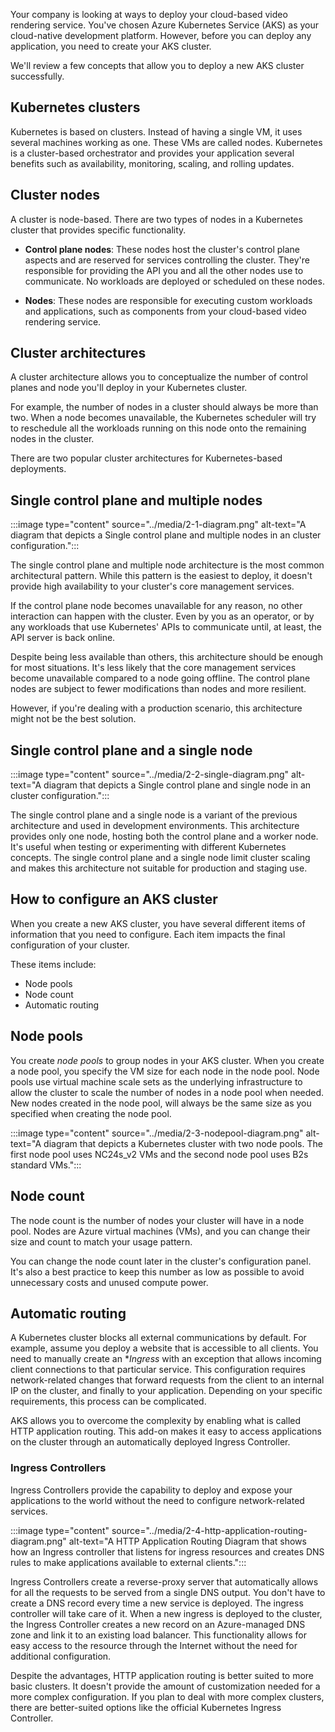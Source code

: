 Your company is looking at ways to deploy your cloud-based video rendering service. You've chosen Azure Kubernetes Service (AKS) as your cloud-native development platform. However, before you can deploy any application, you need to create your AKS cluster.

We'll review a few concepts that allow you to deploy a new AKS cluster successfully.

## Kubernetes clusters

Kubernetes is based on clusters. Instead of having a single VM, it uses several machines working as one. These VMs are called nodes. Kubernetes is a cluster-based orchestrator and provides your application several benefits such as availability, monitoring, scaling, and rolling updates.

## Cluster nodes

A cluster is node-based. There are two types of nodes in a Kubernetes cluster that provides specific functionality.

- **Control plane nodes**:  These nodes host the cluster's control plane aspects and are reserved for services controlling the cluster. They're responsible for providing the API you and all the other nodes use to communicate. No workloads are deployed or scheduled on these nodes.

- **Nodes**: These nodes are responsible for executing custom workloads and applications, such as components from your cloud-based video rendering service.

## Cluster architectures

A cluster architecture allows you to conceptualize the number of control planes and node you'll deploy in your Kubernetes cluster.

For example, the number of nodes in a cluster should always be more than two. When a node becomes unavailable, the Kubernetes scheduler will try to reschedule all the workloads running on this node onto the remaining nodes in the cluster.

There are two popular cluster architectures for Kubernetes-based deployments.

## Single control plane and multiple nodes

:::image type="content" source="../media/2-1-diagram.png" alt-text="A diagram that depicts a Single control plane and multiple nodes in an cluster configuration.":::

The single control plane and multiple node architecture is the most common architectural pattern. While this pattern is the easiest to deploy, it doesn't provide high availability to your cluster's core management services.

If the control plane node becomes unavailable for any reason, no other interaction can happen with the cluster. Even by you as an operator, or by any workloads that use Kubernetes' APIs to communicate until, at least, the API server is back online.

Despite being less available than others, this architecture should be enough for most situations. It's less likely that the core management services become unavailable compared to a node going offline. The control plane nodes are subject to fewer modifications than nodes and more resilient.

However, if you're dealing with a production scenario, this architecture might not be the best solution.

## Single control plane and a single node

:::image type="content" source="../media/2-2-single-diagram.png" alt-text="A diagram that depicts a Single control plane and single node in an cluster configuration.":::

The single control plane and a single node is a variant of the previous architecture and used in development environments. This architecture provides only one node, hosting both the control plane and a worker node. It's useful when testing or experimenting with different Kubernetes concepts. The single control plane and a single node limit cluster scaling and makes this architecture not suitable for production and staging use.

## How to configure an AKS cluster

When you create a new AKS cluster, you have several different items of information that you need to configure.  Each item impacts the final configuration of your cluster.

These items include:

- Node pools
- Node count
- Automatic routing

## Node pools

You create *node pools* to group nodes in your AKS cluster. When you create a node pool, you specify the VM size for each node in the node pool. Node pools use virtual machine scale sets as the underlying infrastructure to allow the cluster to scale the number of nodes in a node pool when needed. New nodes created in the node pool, will always be the same size as you specified when creating the node pool.

:::image type="content" source="../media/2-3-nodepool-diagram.png" alt-text="A diagram that depicts a Kubernetes cluster with two node pools. The first node pool uses NC24s_v2 VMs and the second node pool uses B2s standard VMs.":::

## Node count

The node count is the number of nodes your cluster will have in a node pool. Nodes are Azure virtual machines (VMs), and you can change their size and count to match your usage pattern.

You can change the node count later in the cluster's configuration panel. It's also a best practice to keep this number as low as possible to avoid unnecessary costs and unused compute power.

## Automatic routing

A Kubernetes cluster blocks all external communications by default. For example, assume you deploy a website that is accessible to all clients. You need to manually create an **Ingress* with an exception that allows incoming client connections to that particular service. This configuration requires network-related changes that forward requests from the client to an internal IP on the cluster, and finally to your application. Depending on your specific requirements, this process can be complicated.

AKS allows you to overcome the complexity by enabling what is called HTTP application routing. This add-on makes it easy to access applications on the cluster through an automatically deployed Ingress Controller.

### Ingress Controllers

Ingress Controllers provide the capability to deploy and expose your applications to the world without the need to configure network-related services.

:::image type="content" source="../media/2-4-http-application-routing-diagram.png" alt-text="A HTTP Application Routing Diagram that shows how an Ingress controller that listens for ingress resources and creates DNS rules to make applications available to external clients.":::

Ingress Controllers create a reverse-proxy server that automatically allows for all the requests to be served from a single DNS output. You don't have to create a DNS record every time a new service is deployed. The ingress controller will take care of it. When a new ingress is deployed to the cluster, the Ingress Controller creates a new record on an Azure-managed DNS zone and link it to an existing load balancer. This functionality allows for easy access to the resource through the Internet without the need for additional configuration.

Despite the advantages, HTTP application routing is better suited to more basic clusters. It doesn't provide the amount of customization needed for a more complex configuration. If you plan to deal with more complex clusters, there are better-suited options like the official Kubernetes Ingress Controller.
